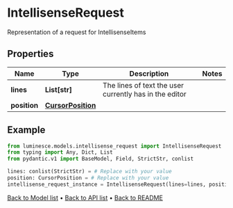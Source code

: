 # IntellisenseRequest

Representation of a request for IntellisenseItems
## Properties
Name | Type | Description | Notes
------------ | ------------- | ------------- | -------------
**lines** | **List[str]** | The lines of text the user currently has in the editor | 
**position** | [**CursorPosition**](CursorPosition.md) |  | 
## Example

```python
from luminesce.models.intellisense_request import IntellisenseRequest
from typing import Any, Dict, List
from pydantic.v1 import BaseModel, Field, StrictStr, conlist

lines: conlist(StrictStr) = # Replace with your value
position: CursorPosition = # Replace with your value
intellisense_request_instance = IntellisenseRequest(lines=lines, position=position)

```

[Back to Model list](../README.md#documentation-for-models) &#8226; [Back to API list](../README.md#documentation-for-api-endpoints) &#8226; [Back to README](../README.md)

